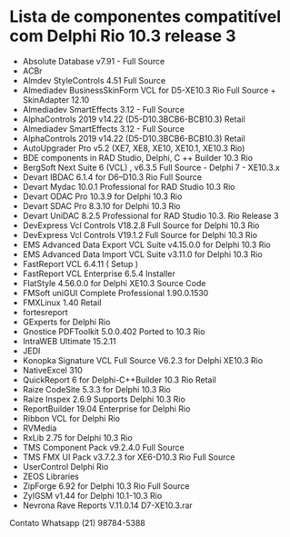 # Lista de componentes compatitível com Delphi Rio 10.3 release 3


* Absolute Database v7.91 - Full Source
* ACBr
* Almdev StyleControls 4.51 Full Source
* Almediadev BusinessSkinForm VCL for D5-XE10.3 Rio Full Source + SkinAdapter 12.10
* Almediadev SmartEffects 3.12 - Full Source
* AlphaControls 2019 v14.22 (D5-D10.3BCB6-BCB10.3) Retail
* Almediadev SmartEffects 3.12 - Full Source
* AlphaControls 2019 v14.22 (D5-D10.3BCB6-BCB10.3) Retail
* AutoUpgrader Pro v5.2 (XE7, XE8, XE10, XE10.1, XE10.3 Rio)
* BDE components in RAD Studio, Delphi, C ++ Builder 10.3 Rio
* BergSoft Next Suite 6 (VCL) , v6.3.5 Full Source - Delphi 7 - XE10.3.x
* Devart IBDAC 6.1.4 for D6–D10.3 Rio Full Source
* Devart Mydac 10.0.1 Professional for RAD Studio 10.3 Rio
* Devart ODAC Pro 10.3.9 for Delphi 10.3 Rio
* Devart SDAC Pro 8.3.10 for Delphi 10.3 Rio
* Devart UniDAC 8.2.5 Professional for RAD Studio 10.3. Rio Release 3
* DevExpress Vcl Controls V18.2.8 Full Source for Delphi 10.3 Rio
* DevExpress Vcl Controls V19.1.2 Full Source for Delphi 10.3 Rio
* EMS Advanced Data Export VCL Suite v4.15.0.0 for Delphi 10.3 Rio
* EMS Advanced Data Import VCL Suite v3.11.0 for Delphi 10.3 Rio
* FastReport VCL 6.4.11 ( Setup )
* FastReport VCL Enterprise 6.5.4 Installer
* FlatStyle 4.56.0.0 for Delphi XE10.3 Source Code
* FMSoft uniGUI Complete Professional 1.90.0.1530
* FMXLinux 1.40 Retail
* fortesreport
* GExperts for Delphi Rio
* Gnostice PDFToolkit 5.0.0.402 Ported to 10.3 Rio
* IntraWEB Ultimate 15.2.11
* JEDI
* Konopka Signature VCL Full Source V6.2.3 for Delphi XE10.3 Rio
* NativeExcel 310
* QuickReport 6 for Delphi-C++Builder 10.3 Rio Retail
* Raize CodeSite 5.3.3 for Delphi 10.3 Rio
* Raize Inspex 2.6.9 Supports Delphi 10.3 Rio
* ReportBuilder 19.04 Enterprise for Delphi Rio
* Ribbon VCL for Delphi Rio
* RVMedia
* RxLib 2.75 for Delphi 10.3 Rio
* TMS Component Pack v9.2.4.0 Full Source
* TMS FMX UI Pack v3.7.2.3  for XE6-D10.3 Rio Full Source
* UserControl Delphi Rio
* ZEOS Libraries
* ZipForge 6.92 for Delphi 10.3 Rio Full Source
* ZylGSM v1.44 for Delphi 10.1-10.3 Rio
* Nevrona Rave Reports V.11.0.14 D7-XE10.3.rar


Contato Whatsapp (21) 98784-5388
